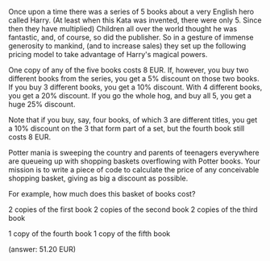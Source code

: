 Once upon a time there was a series of 5 books about a very English hero called Harry. 
(At least when this Kata was invented, there were only 5. Since then they have multiplied) 
Children all over the world thought he was fantastic, and, of course, so did the publisher. 
So in a gesture of immense generosity to mankind, (and to increase sales) they set up the following pricing model to take advantage of Harry's magical powers.
 
One copy of any of the five books costs 8 EUR. If, however, you buy two different books from the series, you get a 5% discount on those two books. 
If you buy 3 different books, you get a 10% discount. With 4 different books, you get a 20% discount. 
If you go the whole hog, and buy all 5, you get a huge 25% discount.

Note that if you buy, say, four books, of which 3 are different titles, you get a 10% discount on the 3 that form part of a set, 
but the fourth book still costs 8 EUR.

Potter mania is sweeping the country and parents of teenagers everywhere are queueing up with shopping baskets overflowing with Potter books. 
Your mission is to write a piece of code to calculate the price of any conceivable shopping basket, giving as big a discount as possible.

For example, how much does this basket of books cost?

2 copies of the first book
2 copies of the second book
2 copies of the third book

1 copy of the fourth book
1 copy of the fifth book

(answer: 51.20 EUR) 